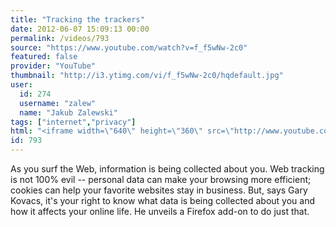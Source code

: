 ```yaml
---
title: "Tracking the trackers"
date: 2012-06-07 15:09:13 00:00
permalink: /videos/793
source: "https://www.youtube.com/watch?v=f_f5wNw-2c0"
featured: false
provider: "YouTube"
thumbnail: "http://i3.ytimg.com/vi/f_f5wNw-2c0/hqdefault.jpg"
user:
  id: 274
  username: "zalew"
  name: "Jakub Zalewski"
tags: ["internet","privacy"]
html: "<iframe width=\"640\" height=\"360\" src=\"http://www.youtube.com/embed/f_f5wNw-2c0?wmode=transparent&fs=1&feature=oembed\" frameborder=\"0\" allowfullscreen></iframe>"
id: 793
---
```


As you surf the Web, information is being collected about you. Web tracking is not 100% evil -- personal data can make your browsing more efficient; cookies can help your favorite websites stay in business. But, says Gary Kovacs, it's your right to know what data is being collected about you and how it affects your online life. He unveils a Firefox add-on to do just that.